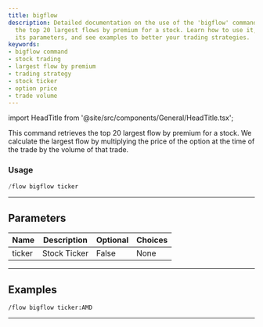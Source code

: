 ```yaml
---
title: bigflow
description: Detailed documentation on the use of the 'bigflow' command to retrieve
  the top 20 largest flows by premium for a stock. Learn how to use it, understand
  its parameters, and see examples to better your trading strategies.
keywords:
- bigflow command
- stock trading
- largest flow by premium
- trading strategy
- stock ticker
- option price
- trade volume
---
```


import HeadTitle from '@site/src/components/General/HeadTitle.tsx';

<HeadTitle title="bigflow - Flow - Discord - Reference | OpenBB Bot Docs" />

This command retrieves the top 20 largest flow by premium for a stock. We calculate the largest flow by multiplying the price of the option at the time of the trade by the volume of that trade.

### Usage

```python wordwrap
/flow bigflow ticker
```

---

## Parameters

| Name | Description | Optional | Choices |
| ---- | ----------- | -------- | ------- |
| ticker | Stock Ticker | False | None |


---

## Examples

```
/flow bigflow ticker:AMD
```

---
